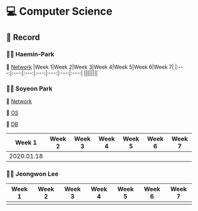 # 💻 Computer Science

## :memo: Record

### 👩‍💻 Haemin-Park
:closed_book: [Network](https://github.com/Haemin-Park/CS_TIL/tree/main/Network)
|Week 1|Week 2|Week 3|Week 4|Week 5|Week 6|Week 7|
|:---:|:---:|:---:|:---:|:---:|:---:|:---:|
||||||||

### 👩‍💻 Soyeon Park
:closed_book: [Network](https://sysgongbu.tistory.com/category/CS/Network)

:closed_book: [OS](https://sysgongbu.tistory.com/category/CS/OS)

:closed_book: [DB](https://sysgongbu.tistory.com/category/CS/DB%20%2B%20SQL)

|Week 1|Week 2|Week 3|Week 4|Week 5|Week 6|Week 7|
|:---:|:---:|:---:|:---:|:---:|:---:|:---:|
|2020.01.18|||||||

### 👩‍💻 Jeongwon Lee
|Week 1|Week 2|Week 3|Week 4|Week 5|Week 6|Week 7|
|:---:|:---:|:---:|:---:|:---:|:---:|:---:|
||||||||
